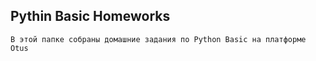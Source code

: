 ## Pythin Basic Homeworks
    В этой папке собраны домашние задания по Python Basic на платформе Otus 